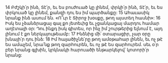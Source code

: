 14 Բժշկի՛ր ինձ, Տէ՛ր,
եւ ես բուժուած կը լինեմ,
փրկի՛ր ինձ, Տէ՛ր,
եւ ես փրկուած կը լինեմ,
քանզի դու ես իմ պարծանքը:
15 Ահաւասիկ նրանք ինձ ասում են.
«Ո՞ւր է Տիրոջ խօսքը,
թող այստեղ հասնի»:
16 Իսկ ես չձանձրացայ գալ քո յետեւից
եւ չցանկացայ մարդու համար աղէտալի օր:
Դու ինքդ իսկ գիտես,
որ ինչ իմ շուրթերից ելնում է,
այդ լինում է քո ներկայութեամբ:
17 Ինձնից մի՛ օտարացիր,
չար օրը խնայի՛ր դու ինձ:
18 Իմ հալածիչնե՛րը թող ամօթահար լինեն,
եւ ոչ թէ ես ամաչեմ,
նրա՛նք թող զարհուրեն,
եւ ոչ թէ ես զարհուրեմ.
սեւ օ՛ր բեր նրանց գլխին,
կրկնակի հարուածի ենթարկելով՝ կոտորի՛ր նրանց:
